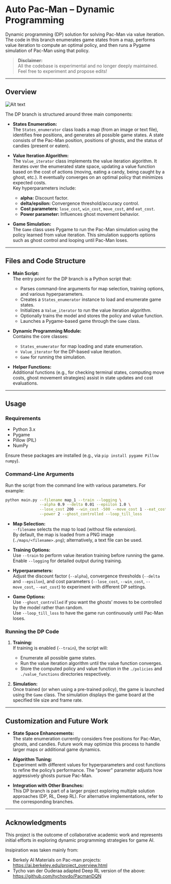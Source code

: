 # Auto Pac-Man – Dynamic Programming

Dynamic programming (DP) solution for solving Pac-Man via value iteration. The code in this branch enumerates game states from a map, performs value iteration to compute an optimal policy, and then runs a Pygame simulation of Pac-Man using that policy.

> **Disclaimer:**  
> All the codebase is experimental and no longer deeply maintained. Feel free to experiment and propose edits!

---

## Overview

![Alt text](https://github.com/Gianeh/auto-pac-man/blob/dp/dp_demo.gif "Game demo --loop_till_loss")

The DP branch is structured around three main components:

- **States Enumeration:**  
  The `States_enumerator` class loads a map (from an image or text file), identifies free positions, and generates all possible game states. A state consists of the Pac-Man position, positions of ghosts, and the status of candies (present or eaten).

- **Value Iteration Algorithm:**  
  The `Value_iterator` class implements the value iteration algorithm. It iterates over the enumerated state space, updating a value function based on the cost of actions (moving, eating a candy, being caught by a ghost, etc.). It eventually converges on an optimal policy that minimizes expected costs.  
  Key hyperparameters include:
  - **alpha:** Discount factor.
  - **delta/epsilon:** Convergence threshold/accuracy control.
  - **Cost parameters:** `lose_cost`, `win_cost`, `move_cost`, and `eat_cost`.
  - **Power parameter:** Influences ghost movement behavior.

- **Game Simulation:**  
  The `Game` class uses Pygame to run the Pac-Man simulation using the policy learned from value iteration. This simulation supports options such as ghost control and looping until Pac-Man loses.

---

## Files and Code Structure

- **Main Script:**  
  The entry point for the DP branch is a Python script that:
  - Parses command-line arguments for map selection, training options, and various hyperparameters.
  - Creates a `States_enumerator` instance to load and enumerate game states.
  - Initializes a `Value_iterator` to run the value iteration algorithm.
  - Optionally trains the model and stores the policy and value function.
  - Launches a Pygame-based game through the `Game` class.
  
- **Dynamic Programming Module:**  
  Contains the core classes:
  - `States_enumerator` for map loading and state enumeration.
  - `Value_iterator` for the DP-based value iteration.
  - `Game` for running the simulation.
  
- **Helper Functions:**  
  Additional functions (e.g., for checking terminal states, computing move costs, ghost movement strategies) assist in state updates and cost evaluations.

---

## Usage

### Requirements

- Python 3.x
- Pygame
- Pillow (PIL)
- NumPy

Ensure these packages are installed (e.g., via `pip install pygame Pillow numpy`).

### Command-Line Arguments

Run the script from the command line with various parameters. For example:

```bash
python main.py --filename map_1 --train --logging \
               --alpha 0.9 --delta 0.01 --epsilon 1.0 \
               --lose_cost 200 --win_cost -500 --move_cost 1 --eat_cost -1 \
               --power 2 --ghost_controlled --loop_till_loss
```

- **Map Selection:**  
  `--filename` selects the map to load (without file extension).  
  By default, the map is loaded from a PNG image (`./maps/<filename>.png`); alternatively, a text file can be used.

- **Training Options:**  
  Use `--train` to perform value iteration training before running the game.  
  Enable `--logging` for detailed output during training.

- **Hyperparameters:**  
  Adjust the discount factor (`--alpha`), convergence thresholds (`--delta` and `--epsilon`), and cost parameters (`--lose_cost`, `--win_cost`, `--move_cost`, `--eat_cost`) to experiment with different DP settings.

- **Game Options:**  
  Use `--ghost_controlled` if you want the ghosts’ moves to be controlled by the model rather than random.  
  Use `--loop_till_loss` to have the game run continuously until Pac-Man loses.

### Running the DP Code

1. **Training:**  
   If training is enabled (`--train`), the script will:
   - Enumerate all possible game states.
   - Run the value iteration algorithm until the value function converges.
   - Store the computed policy and value function in the `./policies` and `./value_functions` directories respectively.

2. **Simulation:**  
   Once trained (or when using a pre-trained policy), the game is launched using the `Game` class. The simulation displays the game board at the specified tile size and frame rate.

---

## Customization and Future Work

- **State Space Enhancements:**  
  The state enumeration currently considers free positions for Pac-Man, ghosts, and candies. Future work may optimize this process to handle larger maps or additional game dynamics.

- **Algorithm Tuning:**  
  Experiment with different values for hyperparameters and cost functions to refine the policy’s performance. The "power" parameter adjusts how aggressively ghosts pursue Pac-Man.

- **Integration with Other Branches:**  
  This DP branch is part of a larger project exploring multiple solution approaches (DP, RL, Deep RL). For alternative implementations, refer to the corresponding branches.

---

## Acknowledgments

This project is the outcome of collaborative academic work and represents initial efforts in exploring dynamic programming strategies for game AI.

Insipiration was taken mainly from:
- Berkely AI Materials on Pac-man projects: https://ai.berkeley.edu/project_overview.html
- Tycho van der Ouderaa adapted Deep RL version of the above: https://github.com/tychovdo/PacmanDQN
